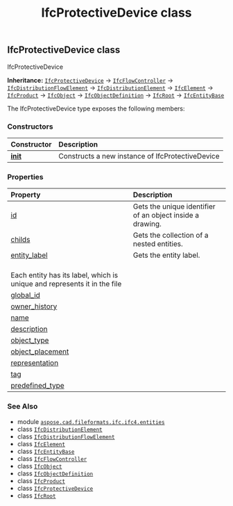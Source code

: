 ﻿---
title: IfcProtectiveDevice class
second_title: Aspose.CAD for Python via .NET API References
description: 
type: docs
weight: 4800
url: /python-net/aspose.cad.fileformats.ifc.ifc4.entities/ifcprotectivedevice/
is_root: false
---

## IfcProtectiveDevice class

IfcProtectiveDevice



**Inheritance:** [`IfcProtectiveDevice`](/cad/python-net/aspose.cad.fileformats.ifc.ifc4.entities/ifcprotectivedevice) → 
[`IfcFlowController`](/cad/python-net/aspose.cad.fileformats.ifc.ifc4.entities/ifcflowcontroller) → 
[`IfcDistributionFlowElement`](/cad/python-net/aspose.cad.fileformats.ifc.ifc4.entities/ifcdistributionflowelement) → 
[`IfcDistributionElement`](/cad/python-net/aspose.cad.fileformats.ifc.ifc4.entities/ifcdistributionelement) → 
[`IfcElement`](/cad/python-net/aspose.cad.fileformats.ifc.ifc4.entities/ifcelement) → 
[`IfcProduct`](/cad/python-net/aspose.cad.fileformats.ifc.ifc4.entities/ifcproduct) → 
[`IfcObject`](/cad/python-net/aspose.cad.fileformats.ifc.ifc4.entities/ifcobject) → 
[`IfcObjectDefinition`](/cad/python-net/aspose.cad.fileformats.ifc.ifc4.entities/ifcobjectdefinition) → 
[`IfcRoot`](/cad/python-net/aspose.cad.fileformats.ifc.ifc4.entities/ifcroot) → 
[`IfcEntityBase`](/cad/python-net/aspose.cad.fileformats.ifc/ifcentitybase)



The IfcProtectiveDevice type exposes the following members:

### Constructors
| Constructor | Description |
| :- | :- |
| [__init__](/cad/python-net/aspose.cad.fileformats.ifc.ifc4.entities/ifcprotectivedevice/__init__/#) | Constructs a new instance of IfcProtectiveDevice |


### Properties
| Property | Description |
| :- | :- |
| [id](/cad/python-net/aspose.cad.fileformats.ifc.ifc4.entities/ifcprotectivedevice/id) | Gets the unique identifier of an object inside a drawing. |
| [childs](/cad/python-net/aspose.cad.fileformats.ifc.ifc4.entities/ifcprotectivedevice/childs) | Gets the collection of a nested entities. |
| [entity_label](/cad/python-net/aspose.cad.fileformats.ifc.ifc4.entities/ifcprotectivedevice/entity_label) | Gets the entity label.<br/>Each entity has its label, which is unique and represents it in the file |
| [global_id](/cad/python-net/aspose.cad.fileformats.ifc.ifc4.entities/ifcprotectivedevice/global_id) |  |
| [owner_history](/cad/python-net/aspose.cad.fileformats.ifc.ifc4.entities/ifcprotectivedevice/owner_history) |  |
| [name](/cad/python-net/aspose.cad.fileformats.ifc.ifc4.entities/ifcprotectivedevice/name) |  |
| [description](/cad/python-net/aspose.cad.fileformats.ifc.ifc4.entities/ifcprotectivedevice/description) |  |
| [object_type](/cad/python-net/aspose.cad.fileformats.ifc.ifc4.entities/ifcprotectivedevice/object_type) |  |
| [object_placement](/cad/python-net/aspose.cad.fileformats.ifc.ifc4.entities/ifcprotectivedevice/object_placement) |  |
| [representation](/cad/python-net/aspose.cad.fileformats.ifc.ifc4.entities/ifcprotectivedevice/representation) |  |
| [tag](/cad/python-net/aspose.cad.fileformats.ifc.ifc4.entities/ifcprotectivedevice/tag) |  |
| [predefined_type](/cad/python-net/aspose.cad.fileformats.ifc.ifc4.entities/ifcprotectivedevice/predefined_type) |  |



### See Also
* module [`aspose.cad.fileformats.ifc.ifc4.entities`](..)
* class [`IfcDistributionElement`](/cad/python-net/aspose.cad.fileformats.ifc.ifc4.entities/ifcdistributionelement)
* class [`IfcDistributionFlowElement`](/cad/python-net/aspose.cad.fileformats.ifc.ifc4.entities/ifcdistributionflowelement)
* class [`IfcElement`](/cad/python-net/aspose.cad.fileformats.ifc.ifc4.entities/ifcelement)
* class [`IfcEntityBase`](/cad/python-net/aspose.cad.fileformats.ifc/ifcentitybase)
* class [`IfcFlowController`](/cad/python-net/aspose.cad.fileformats.ifc.ifc4.entities/ifcflowcontroller)
* class [`IfcObject`](/cad/python-net/aspose.cad.fileformats.ifc.ifc4.entities/ifcobject)
* class [`IfcObjectDefinition`](/cad/python-net/aspose.cad.fileformats.ifc.ifc4.entities/ifcobjectdefinition)
* class [`IfcProduct`](/cad/python-net/aspose.cad.fileformats.ifc.ifc4.entities/ifcproduct)
* class [`IfcProtectiveDevice`](/cad/python-net/aspose.cad.fileformats.ifc.ifc4.entities/ifcprotectivedevice)
* class [`IfcRoot`](/cad/python-net/aspose.cad.fileformats.ifc.ifc4.entities/ifcroot)
